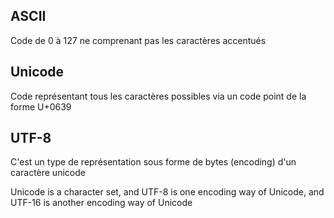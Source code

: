 ## ASCII
Code de 0 à 127 ne comprenant pas les caractères accentués

## Unicode
Code représentant tous les caractères possibles via un code point de la forme U+0639

## UTF-8
C'est un type de représentation sous forme de bytes (encoding) d'un caractère unicode

 Unicode is a character set, and UTF-8 is one encoding way of Unicode, and UTF-16 is another encoding way of Unicode

